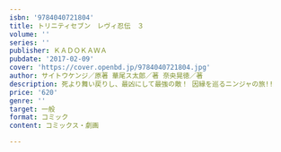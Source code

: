 ```yaml
---
isbn: '9784040721804'
title: トリニティセブン　レヴィ忍伝　３
volume: ''
series: ''
publisher: ＫＡＤＯＫＡＷＡ
pubdate: '2017-02-09'
cover: 'https://cover.openbd.jp/9784040721804.jpg'
author: サイトウケンジ／原著 華尾ス太郎／著 奈央晃徳／著
description: 死より舞い戻りし、最凶にして最強の敵！ 因縁を巡るニンジャの旅!!
price: '620'
genre: ''
target: 一般
format: コミック
content: コミックス・劇画

---
```

